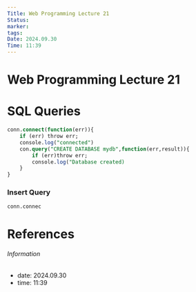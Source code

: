 ```yaml
---
Title: Web Programming Lecture 21
Status: 
marker: 
tags: 
Date: 2024.09.30
Time: 11:39
---
```

# Web Programming Lecture 21

# SQL Queries
```sql
conn.connect(function(err)){
	if (err) throw err;
	console.log("connected")
	con.query("CREATE DATABASE mydb",function(err,result)){
		if (err)throw err;
		console.log("Database created)
	}
}
```

### Insert Query
```sql
conn.connec
```
# References


###### Information
- date: 2024.09.30
- time: 11:39